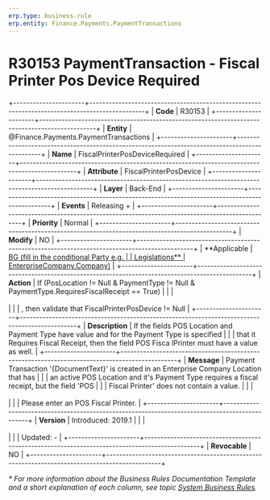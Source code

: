 ```yaml
---
erp.type: business-rule
erp.entity: Finance.Payments.PaymentTransactions
---
```


# R30153 PaymentTransaction - Fiscal Printer Pos Device Required
+----------------------+-----------------------------------------------------------------------------------------------+
| **Code**             | R30153                                                                                        |
+----------------------+-----------------------------------------------------------------------------------------------+
| **Entity**           | @Finance.Payments.PaymentTransactions                                                         |
+----------------------+-----------------------------------------------------------------------------------------------+
| **Name**             | FiscalPrinterPosDeviceRequired                                                                |
+----------------------+-----------------------------------------------------------------------------------------------+
| **Attribute**        | FiscalPrinterPosDevice                                                                        |
+----------------------+-----------------------------------------------------------------------------------------------+
| **Layer**            | Back-End                                                                                      |
+----------------------+-----------------------------------------------------------------------------------------------+
| **Events**           | Releasing +                                                                                   |
+----------------------+-----------------------------------------------------------------------------------------------+
| **Priority**         | Normal                                                                                        |
+----------------------+-----------------------------------------------------------------------------------------------+
| **Modify**           | NO                                                                                            |
+----------------------+-----------------------------------------------------------------------------------------------+
| **Applicable         | [BG (fill in the conditional Party e.g.                                                       |
| Legislations**       | EnterpriseCompany.Company)](xref:applicable-legislations)                                     |
+----------------------+-----------------------------------------------------------------------------------------------+
| **Action**           | If (PosLocation != Null & PaymentType != Null & PaymentType.RequiresFiscalReceipt == True)    |
|                      | <br/><br/>                                                                                    |
|                      | , then validate that FiscalPrinterPosDevice != Null                                           |
+----------------------+-----------------------------------------------------------------------------------------------+
| **Description**      | If the fields POS Location and Payment Type have value and for the Payment Type is specified  |
|                      | that it Requires Fiscal Receipt, then the field POS Fisca lPrinter must have a value as well. |
+----------------------+-----------------------------------------------------------------------------------------------+
| **Message**          | Payment Transaction \'{DocumentText}\' is created in an Enterprise Company Location that has  |
|                      | an active POS Location and it\'s Payment Type requires a fiscal receipt, but the field \'POS  |
|                      | Fiscal Printer\' does not contain a value.                                                    |
|                      | <br/><br/>                                                                                    |
|                      | Please enter an POS Fiscal Printer.                                                           |
+----------------------+-----------------------------------------------------------------------------------------------+
| **Version**          | Introduced: 2019.1                                                                            |
|                      | <br/><br/>                                                                                    |
|                      | Updated: -                                                                                    |
+----------------------+-----------------------------------------------------------------------------------------------+
| **Revocable**        | NO                                                                                            |
+----------------------+-----------------------------------------------------------------------------------------------+

*\* For more information about the Business Rules Documentation Template and a short explanation of each column, see
topic [System Business Rules](../templates/template-description-system-business-rules.md).*
